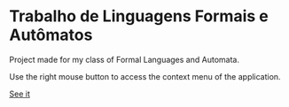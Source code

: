 # Trabalho de Linguagens Formais e Autômatos

Project made for my class of Formal Languages and Automata.

Use the right mouse button to access the context menu of the application.

[See it](http://jszablevski.github.io/Trabalho-automato/index.html)